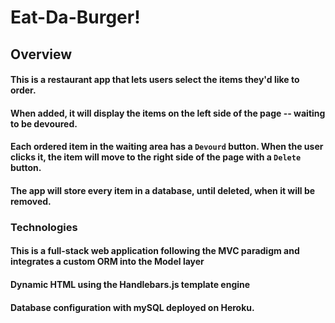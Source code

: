 # Eat-Da-Burger!

## Overview

#### This is a restaurant app that lets users select the items they'd like to order.

#### When added, it will display the items on the left side of the page -- waiting to be devoured.

#### Each ordered item in the waiting area has a `Devourd` button. When the user clicks it, the item will move to the right side of the page with a `Delete` button.

#### The app will store every item in a database, until deleted, when it will be removed.

### Technologies

#### This is a full-stack web application following the MVC paradigm and integrates a custom ORM into the Model layer

#### Dynamic HTML using the Handlebars.js template engine

#### Database configuration with mySQL deployed on Heroku.
